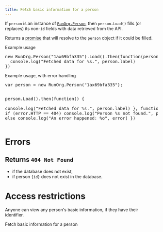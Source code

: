 ```yaml
---
title: Fetch basic information for a person
---
```

<div id="body">

If `person` is an instance of [`RunOrg.Person`](/docs/js/people/person.md), 
then `person.Load()` fills (or replaces) its non-`id` fields with 
data retrieved from the API.

Returns a [promise](/docs/js/concepts/promise.md) that will resolve to the
`person` object if it could be filled.  


<p class="caption">Example usage</p><pre class="js">
new RunOrg.Person("1ax69bfa335").Load().then(function(person) {     
  console.log("Fetched data for %s.", person.label)
})
</pre>

<p class="caption">Example usage, with error handling</p><pre class="js">
var person = new RunOrg.Person("1ax69bfa335");

person.Load().then(function() {     
  console.log("Fetched data for %s.", person.label)
}, function(error) {
  if (error.HTTP == 404) 
    console.log("Person %s not found.", person.id)
  else 
    console.log("An error happened: %o", error)
})
</pre>



# Errors

## Returns `404 Not Found`
- if the database does not exist,
- if person `{id}` does not exist in the database.

# Access restrictions

Anyone can view any person's basic information, if they have their identifier.


</div>
<nav><span class="active">Fetch basic information for a person</span></nav>